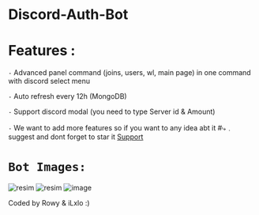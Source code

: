 # Discord-Auth-Bot

# Features :

`-` Advanced panel command (joins, users, wl, main page) in one command with discord select menu

`-` Auto refresh every 12h (MongoDB)

`-` Support discord modal (you need to type Server id & Amount)

`-` We want to add more features so if you want to any idea abt it #⤷﹒suggest and dont forget to star it [Support](https://discord.gg/4BZ4tCpnfT)


# `Bot Images:`

![resim](https://user-images.githubusercontent.com/98545753/221291339-d3f466c6-fa5b-4a1b-b6b3-50048a8e2953.png)
![resim](https://user-images.githubusercontent.com/98545753/221291784-4e25cb8e-f94c-4636-81e0-25060704ac50.png)
![image](https://user-images.githubusercontent.com/98545753/221368408-132272d4-5da3-466f-8868-b345e52de0ca.png)





Coded by Rowy & iLxlo :)
